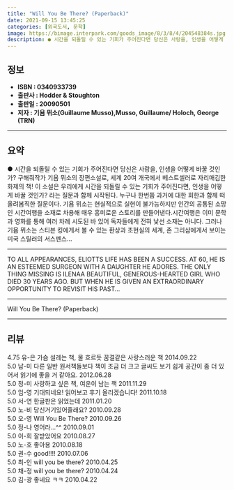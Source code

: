 ```yaml
---
title: "Will You Be There? (Paperback)"
date: 2021-09-15 13:45:25
categories: [외국도서, 문학]
image: https://bimage.interpark.com/goods_image/8/3/8/4/204548384s.jpg
description: ● 시간을 되돌릴 수 있는 기회가 주어진다면 당신은 사랑을, 인생을 어떻게 바꿀 것인가? 구해줘작가 기욤 뮈소의 장편소설로, 세계 20여 개국에서 베스트셀러로 자리매김한 화제의 책! 이 소설은 우리에게 시간을 되돌릴 수 있는 기회가 주어진다면, 인생을 어떻게 바꿀 것인가? 라는 질문과
---
```


## **정보**

- **ISBN : 0340933739**
- **출판사 : Hodder & Stoughton**
- **출판일 : 20090501**
- **저자 : 기욤 뮈소(Guillaume Musso),Musso, Guillaume/ Holoch, George (TRN)**

------



## **요약**

●  시간을 되돌릴 수 있는 기회가 주어진다면 당신은 사랑을, 인생을 어떻게 바꿀 것인가? 구해줘작가 기욤 뮈소의 장편소설로, 세계 20여 개국에서 베스트셀러로 자리매김한 화제의 책! 이 소설은 우리에게 시간을 되돌릴 수 있는 기회가 주어진다면, 인생을 어떻게 바꿀 것인가? 라는 질문과 함께 시작된다. 누구나 한번쯤 과거에 대한 회한과 함께 떠올려봄직한 질문이다. 기욤 뮈소는 현실적으로 실현이 불가능하지만 인간의 공통된 소망인 시간여행을 소재로 차용해 매우 흥미로운 스토리를 만들어낸다.시간여행은 이미 문학과 영화를 통해 여러 차례 시도된 바 있어 독자들에게 전혀 낯선 소재는 아니다. 그러나 기욤 뮈소는 스티븐 킹에게서 볼 수 있는 환상과 초현실의 세계, 존 그리샴에게서 보이는 미국 스릴러의 서스펜스...

------

TO ALL APPEARANCES, ELIOTTS LIFE HAS BEEN A SUCCESS. AT 60, HE IS AN ESTEEMED SURGEON WITH A DAUGHTER HE ADORES. THE ONLY THING MISSING IS ILENAA BEAUTIFUL, GENEROUS-HEARTED GIRL WHO DIED 30 YEARS AGO. BUT WHEN HE IS GIVEN AN EXTRAORDINARY OPPORTUNITY TO REVISIT HIS PAST... 

------


Will You Be There? (Paperback) 

------


## **리뷰** 

4.75 유-은 가슴 설레는 책, 물 흐르듯 꿈결같은 사랑스러운 책 2014.09.22 <br/>5.0 남-미 다른 일반 원서책들보다 책이 조금 더 크고 글씨도 보기 쉽게 공간이 좀 더 있어서 읽기에 좋을 거 같아요. 2012.06.28 <br/>5.0 정-미 사랑하고 싶은 책, 여운이 남는 책 2011.11.29 <br/>5.0 임-영 기대되네요! 읽어보고 후기 올리겠습니다! 2011.10.18 <br/>5.0 서-연 한글판은 읽었는데 2011.01.20 <br/>5.0 노-비 당신거기있어줄래요? 2010.09.28 <br/>5.0 오-영 Will You Be There? 2010.09.26 <br/>5.0 정-나 영어라...^^ 2010.09.01 <br/>5.0 이-희 잘받았어요 2010.08.27 <br/>5.0 노-호 좋아용 2010.08.18 <br/>5.0 권-수 good!!!! 2010.07.06 <br/>5.0 최-인  will you be there? 2010.04.25 <br/>5.0 채-정 will you be there? 2010.04.24 <br/>5.0 김-광 좋네요 ㅋㅋ  2010.04.22 <br/>